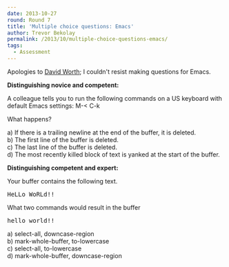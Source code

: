 ```yaml
---
date: 2013-10-27
round: Round 7
title: 'Multiple choice questions: Emacs'
author: Trevor Bekolay
permalink: /2013/10/multiple-choice-questions-emacs/
tags:
  - Assessment
---
```

Apologies to [David Worth][1]; I couldn't resist making questions for Emacs.

**Distinguishing novice and competent:**

A colleague tells you to run the following commands on a US keyboard with default Emacs settings: M-< C-k

What happens?

a) If there is a trailing newline at the end of the buffer, it is deleted.  
b) The first line of the buffer is deleted.  
c) The last line of the buffer is deleted.  
d) The most recently killed block of text is yanked at the start of the buffer.

**Distinguishing competent and expert:**

Your buffer contains the following text.

<pre>HeLLo WoRLd!!</pre>

What two commands would result in the buffer

<pre>hello world!!</pre>

a) select-all, downcase-region  
b) mark-whole-buffer, to-lowercase  
c) select-all, to-lowercase  
d) mark-whole-buffer, downcase-region

 [1]: http://teaching.software-carpentry.org/2013/10/25/multiple-choice-questions-on-vi/
